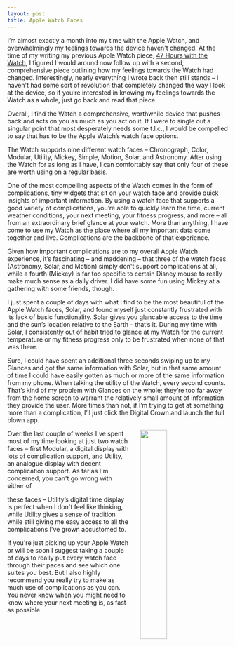 ```yaml
---
layout: post
title: Apple Watch Faces
---
```


I’m almost exactly a month into my time with the Apple Watch, and overwhelmingly my feelings towards the device haven't changed. At the time of my writing my previous Apple Watch piece, [47 Hours with the Watch](http://dotunderscore.net/2015/04/26/47-hours-with-the-watch/), I figured I would around now follow up with a second, comprehensive piece outlining how my feelings towards the Watch had changed. Interestingly, nearly everything I wrote back then still stands – I haven't had some sort of revolution that completely changed the way I look at the device, so if you’re interested in knowing my feelings towards the Watch as a whole, just go back and read that piece.

Overall, I find the Watch a comprehensive, worthwhile device that pushes back and acts on you as much as you act on it. If I were to single out a singular point that most desperately needs some t.l.c., I would be compelled to say that has to be the Apple Watch’s watch face options.

The Watch supports nine different watch faces – Chronograph, Color, Modular, Utility, Mickey, Simple, Motion, Solar, and Astronomy. After using the Watch for as long as I have, I can comfortably say that only four of these are worth using on a regular basis.

One of the most compelling aspects of the Watch comes in the form of complications, tiny widgets that sit on your watch face and provide quick insights of important information. By using a watch face that supports a good variety of complications, you’re able to quickly learn the time, current weather conditions, your next meeting, your fitness progress, and more – all from an extraordinary brief glance at your watch. More than anything, I have come to use my Watch as the place where all my important data come together and live. Complications are the backbone of that experience.

Given how important complications are to my overall Apple Watch experience, it’s fascinating – and maddening – that three of the watch faces (Astronomy, Solar, and Motion) simply don't support complications at all, while a fourth (Mickey) is far too specific to certain Disney mouse to really make much sense as a daily driver. I did have some fun using Mickey at a gathering with some friends, though.

I just spent a couple of days with what I find to be the most beautiful of the Apple Watch faces, Solar, and found myself just constantly frustrated with its lack of basic functionality. Solar gives you glancable access to the time and the sun’s location relative to the Earth – that’s it. During my time with Solar, I consistently out of habit tried to glance at my Watch for the current temperature or my fitness progress only to be frustrated when none of that was there. 

Sure, I could have spent an additional three seconds swiping up to my Glances and got the same information with Solar, but in that same amount of time I could have easily gotten as much or more of the same information from my phone. When talking the utility of the Watch, every second counts. That’s kind of my problem with Glances on the whole; they’re too far away from the home screen to warrant the relatively small amount of information they provide the user. More times than not, if I’m trying to get at something more than a complication, I’ll just click the Digital Crown and launch the full blown app.

<img src="http://dotunderscore.net/images/watchface.PNG" align="right" width="35%" hspace="25">Over the last couple of weeks I've spent most of my time looking at just two watch faces – first Modular, a digital display with lots of complication support, and Utility, an analogue display with decent complication support. As far as I'm concerned, you can't go wrong with either of

these faces – Utility’s digital time display is perfect when I don't feel like thinking, while Utility gives a sense of tradition while still giving me easy access to all the complications I've grown accustomed to.

If you're just picking up your Apple Watch or will be soon I suggest taking a couple of days to really put every watch face through their paces and see which one suites you best. But I also highly recommend you really try to make as much use of complications as you can. You never know when you might need to know where your next meeting is, as fast as possible.